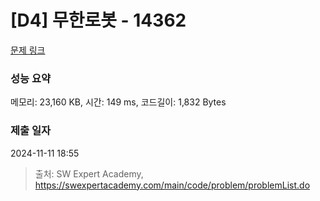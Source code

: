 # [D4] 무한로봇 - 14362 

[문제 링크](https://swexpertacademy.com/main/code/problem/problemDetail.do?contestProbId=AYCne646vKQDFARx) 

### 성능 요약

메모리: 23,160 KB, 시간: 149 ms, 코드길이: 1,832 Bytes

### 제출 일자

2024-11-11 18:55



> 출처: SW Expert Academy, https://swexpertacademy.com/main/code/problem/problemList.do